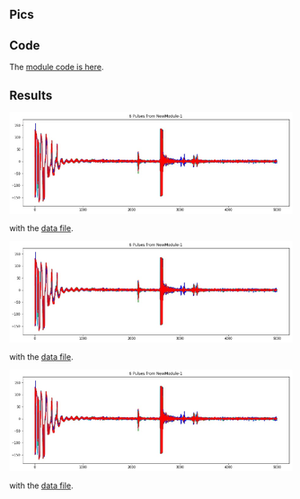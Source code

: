 ## Pics


## Code

The [module code is here](/alt.tbo/20171001a/bilevel.c).

## Results

![](/alt.tbo/20171001a/Pulses_NewModule-1.jpg)

with the [data file](/alt.tbo/20171001a/NewModule-1.DAT).

![](/alt.tbo/20171001a/Pulses_NewModule-1.jpg)

with the [data file](/alt.tbo/20171001a/NewModule-1.DAT).

![](/alt.tbo/20171001a/Pulses_NewModule-1.jpg)

with the [data file](/alt.tbo/20171001a/NewModule-1.DAT).
